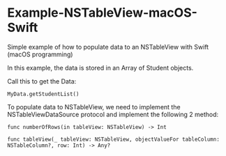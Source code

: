 # Example-NSTableView-macOS-Swift
Simple example of how to populate data to an NSTableView with Swift (macOS programming)

In this example, the data is stored in an Array of Student objects.

Call this to get the Data:
```
MyData.getStudentList()
```
To populate data to NSTableView, we need to implement the NSTableViewDataSource protocol and implement the following 2 method:
```
func numberOfRows(in tableView: NSTableView) -> Int

func tableView(_ tableView: NSTableView, objectValueFor tableColumn: NSTableColumn?, row: Int) -> Any?
```
